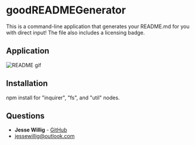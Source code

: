 # goodREADMEGenerator

This is a command-line application that generates your README.md for you with direct input! The file also includes a licensing badge.

## Application

![README gif](./develop/images/README-demo.gif)

## Installation
npm install for "inquirer", "fs", and "util" nodes.

## Questions
* **Jesse Willig** - [GitHub](https://github.com/jessewillig)
* [jessewillig@outlook.com](mailto:jessewillig@outlook.com)
